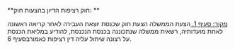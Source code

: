 **חוק רציפות הדיון בהצעות חוק: **

[מקור: סעיף 1. ](https://he.wikisource.org/wiki/%D7%97%D7%95%D7%A7-%D7%99%D7%A1%D7%95%D7%93:_%D7%94%D7%9B%D7%A0%D7%A1%D7%AA#%D7%A1%D7%A2%D7%99%D7%A3_1)
הצעת הממשלה
הצעת חוק שכנסת יוצאת העבירה לאחר קריאה ראשונה לאחת מועדותיה, רשאית ממשלה שנתכוננה בכנסת הנכנסת, להודיע במליאת הכנסת על רצונה שיחול עליה דין רציפות כאמורבסעיף 6.